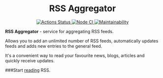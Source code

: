 <h1 align="center"> RSS Aggregator </h1>

<div align="center">
    <a href="https://github.com/Heaven-Tonight/frontend-project-11/actions">
        <img alt="Actions Status" src="https://github.com/Heaven-Tonight/frontend-project-11/actions/workflows/hexlet-check.yml/badge.svg"/>
    </a>
    <a href="https://github.com/Heaven-Tonight/frontend-project-11/actions/workflows/nodejs.yml">
        <img alt="Node CI" src="https://github.com/Heaven-Tonight/frontend-project-11/actions/workflows/nodejs.yml/badge.svg"/>
    </a>
    <a href="https://codeclimate.com/github/Heaven-Tonight/frontend-project-11/maintainability">
        <img alt="Maintainability" src="https://api.codeclimate.com/v1/badges/cf1941ae35af60917043/maintainability"/>
    </a>
</div>



__RSS Aggregator__ - service for aggregating RSS feeds. 

Allows you to add an unlimited number of RSS feeds, automatically updates feeds and adds new entries to the general feed.

It's a convenient way to read your favourite news, blogs, articles and quickly receive updates.

###Start [reading](https://frontend-project-11-omega-lake.vercel.app/) RSS.
